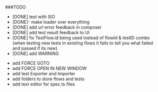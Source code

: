 ###TODO

- [DONE] test with SIO 
- [DONE]- make loader over everything
- [DONE] add url error feedback in composer
- [DONE] add test result feedback to UI 
- [DONE] fix TestFlow.id being used instead of flowId & testID combo (when testing new tests in existing flows it fails to tell you what failed and passed if its new)
- [DONE] add WARNING 

<!-- - add FORCE OPEN IN NEW TAB  maybe not necessary ?-->
- add FORCE GOTO 
- add FORCE OPEN IN NEW WINDOW
- add test Exporter and Importer 
- add folders to store flows and tests
- add text editor for spec.ts files 